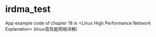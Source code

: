 # irdma_test
App example code of chapter 18 in &lt;Linux High Performance Network Explanation> (linux高性能网络详解)
